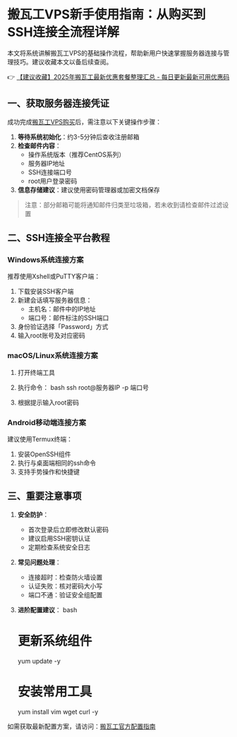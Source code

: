 # 搬瓦工VPS新手使用指南：从购买到SSH连接全流程详解

本文将系统讲解搬瓦工VPS的基础操作流程，帮助新用户快速掌握服务器连接与管理技巧。建议收藏本文以备后续查阅。

👉 [【建议收藏】2025年搬瓦工最新优惠套餐整理汇总 - 每日更新最新可用优惠码](https://bit.ly/banwagon)

## 一、获取服务器连接凭证
成功完成[搬瓦工VPS购买](https://bit.ly/banwagon)后，需注意以下关键操作步骤：

1. **等待系统初始化**：约3-5分钟后查收注册邮箱
2. **检查邮件内容**：
   - 操作系统版本（推荐CentOS系列）
   - 服务器IP地址
   - SSH连接端口号
   - root用户登录密码
3. **信息存储建议**：建议使用密码管理器或加密文档保存

> 注意：部分邮箱可能将通知邮件归类至垃圾箱，若未收到请检查邮件过滤设置

## 二、SSH连接全平台教程
### Windows系统连接方案
推荐使用Xshell或PuTTY客户端：
1. 下载安装SSH客户端
2. 新建会话填写服务器信息：
   - 主机名：邮件中的IP地址
   - 端口号：邮件标注的SSH端口
3. 身份验证选择「Password」方式
4. 输入root账号及对应密码

### macOS/Linux系统连接方案
1. 打开终端工具
2. 执行命令：
   bash
   ssh root@服务器IP -p 端口号
   
3. 根据提示输入root密码

### Android移动端连接方案
建议使用Termux终端：
1. 安装OpenSSH组件
2. 执行与桌面端相同的ssh命令
3. 支持手势操作和快捷键

## 三、重要注意事项
1. **安全防护**：
   - 首次登录后立即修改默认密码
   - 建议启用SSH密钥认证
   - 定期检查系统安全日志

2. **常见问题处理**：
   - 连接超时：检查防火墙设置
   - 认证失败：核对密码大小写
   - 端口不通：验证安全组配置

3. **进阶配置建议**：
   bash
   # 更新系统组件
   yum update -y
   # 安装常用工具
   yum install vim wget curl -y
   

如需获取最新配置方案，请访问：[搬瓦工官方配置指南](https://bit.ly/banwagon)